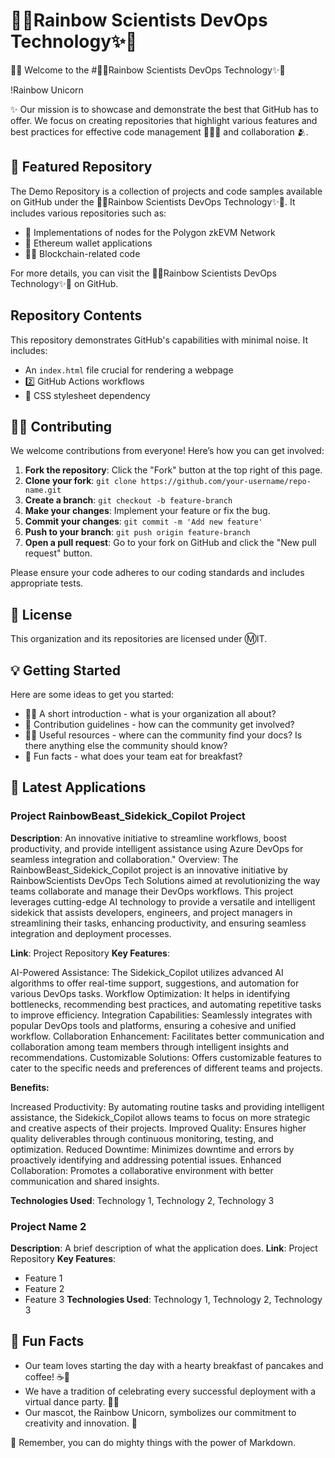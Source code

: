 # 🌈✨Rainbow Scientists DevOps Technology✨🌈

🙋‍♀️ Welcome to the #🌈✨Rainbow Scientists DevOps Technology✨🌈

!Rainbow Unicorn

✨ Our mission is to showcase and demonstrate the best that GitHub has to offer. We focus on creating repositories that highlight various features and best practices for effective code management 👨🏽‍💼 and collaboration 🫂.

## 🍿 Featured Repository

The Demo Repository is a collection of projects and code samples available on GitHub under the 🌈✨Rainbow Scientists DevOps Technology✨🌈. It includes various repositories such as:
- 🦄 Implementations of nodes for the Polygon zkEVM Network
- 🔷 Ethereum wallet applications
- ⛓️‍💥 Blockchain-related code

For more details, you can visit the 🌈✨Rainbow Scientists DevOps Technology✨🌈 on GitHub.

## Repository Contents

This repository demonstrates GitHub's capabilities with minimal noise. It includes:
- An `index.html` file crucial for rendering a webpage
- 2️⃣ GitHub Actions workflows
- 🎼 CSS stylesheet dependency

## 👩‍💻 Contributing

We welcome contributions from everyone! Here’s how you can get involved:
1. **Fork the repository**: Click the "Fork" button at the top right of this page.
2. **Clone your fork**: `git clone https://github.com/your-username/repo-name.git`
3. **Create a branch**: `git checkout -b feature-branch`
4. **Make your changes**: Implement your feature or fix the bug.
5. **Commit your changes**: `git commit -m 'Add new feature'`
6. **Push to your branch**: `git push origin feature-branch`
7. **Open a pull request**: Go to your fork on GitHub and click the "New pull request" button.

Please ensure your code adheres to our coding standards and includes appropriate tests.

## 🪪 License

This organization and its repositories are licensed under Ⓜ️IT.

## 💡 Getting Started

Here are some ideas to get you started:
- 🙋‍♀️ A short introduction - what is your organization all about?
- 🌈 Contribution guidelines - how can the community get involved?
- 👩‍💻 Useful resources - where can the community find your docs? Is there anything else the community should know?
- 🍿 Fun facts - what does your team eat for breakfast?

## 🌟 Latest Applications

### Project RainbowBeast_Sidekick_Copilot Project
**Description**: 
An innovative initiative to streamline workflows, boost productivity, and provide intelligent assistance using Azure DevOps for seamless integration and collaboration."
Overview: The RainbowBeast_Sidekick_Copilot project is an innovative initiative by RainbowScientists DevOps Tech Solutions aimed at revolutionizing the way teams collaborate and manage their DevOps workflows. This project leverages cutting-edge AI technology to provide a versatile and intelligent sidekick that assists developers, engineers, and project managers in streamlining their tasks, enhancing productivity, and ensuring seamless integration and deployment processes.

**Link**: Project Repository
**Key Features**:

AI-Powered Assistance: The Sidekick_Copilot utilizes advanced AI algorithms to offer real-time support, suggestions, and automation for various DevOps tasks.
Workflow Optimization: It helps in identifying bottlenecks, recommending best practices, and automating repetitive tasks to improve efficiency.
Integration Capabilities: Seamlessly integrates with popular DevOps tools and platforms, ensuring a cohesive and unified workflow.
Collaboration Enhancement: Facilitates better communication and collaboration among team members through intelligent insights and recommendations.
Customizable Solutions: Offers customizable features to cater to the specific needs and preferences of different teams and projects.

**Benefits:**

Increased Productivity: By automating routine tasks and providing intelligent assistance, the Sidekick_Copilot allows teams to focus on more strategic and creative aspects of their projects.
Improved Quality: Ensures higher quality deliverables through continuous monitoring, testing, and optimization.
Reduced Downtime: Minimizes downtime and errors by proactively identifying and addressing potential issues.
Enhanced Collaboration: Promotes a collaborative environment with better communication and shared insights.

**Technologies Used**: Technology 1, Technology 2, Technology 3

### Project Name 2
**Description**: A brief description of what the application does.
**Link**: Project Repository
**Key Features**:
- Feature 1
- Feature 2
- Feature 3
**Technologies Used**: Technology 1, Technology 2, Technology 3

## 🍿 Fun Facts

- Our team loves starting the day with a hearty breakfast of pancakes and coffee! ☕🥞
- We have a tradition of celebrating every successful deployment with a virtual dance party. 💃🕺
- Our mascot, the Rainbow Unicorn, symbolizes our commitment to creativity and innovation. 🦄

🧙 Remember, you can do mighty things with the power of Markdown.
